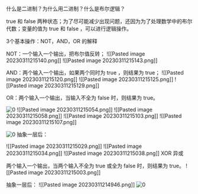 什么是二进制？为什么用二进制？什么是布尔逻辑？

true 和 false 两种状态；为了尽可能减少出现问题，还因为为了处理数学中的布尔代数；变量的值为 true 和 false ，可以进行逻辑操作。

3个基本操作：NOT，AND，OR 的解释

NOT：一个输入一个输出，把布尔值反转；
![[Pasted image 20230311215140.png]]
![[Pasted image 20230311215143.png]]

AND：两个输入一个输出，如果两个同时为 true ，则结果为 true；
![[Pasted image 20230311215120.png]]
![[Pasted image 20230311215125.png]]
![[Pasted image 20230311215129.png]]

OR：两个输入一个输出，当输入不全为 false 时，则结果为 true。


![0](https://note.youdao.com/yws/res/1013/WEBRESOURCE7ac7b1452a3fcddd1007fa38b471ca53)
![[Pasted image 20230311215054.png]]
![[Pasted image 20230311215058.png]]
![[Pasted image 20230311215103.png]]
![[Pasted image 20230311215107.png]]

![0](https://note.youdao.com/yws/res/1015/WEBRESOURCE64f7eed621446c614038db6ca21e5fdc)
抽象一层后：

![[Pasted image 20230311215029.png]]
![[Pasted image 20230311215034.png]]
![[Pasted image 20230311215038.png]]
XOR 异或

两个输入一个输出，当两个输入不全为 true 或全为 false 时，则结果为 true。
![[Pasted image 20230311215003.png]]


抽象一层后：
![[Pasted image 20230311214946.png]]
![0](https://note.youdao.com/yws/res/1034/WEBRESOURCEcf27b540494693b40e4039405da246a5)
